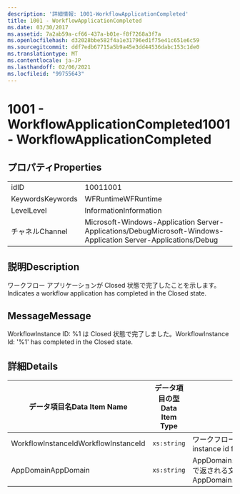 ```yaml
---
description: '詳細情報: 1001-WorkflowApplicationCompleted'
title: 1001 - WorkflowApplicationCompleted
ms.date: 03/30/2017
ms.assetid: 7a2ab59a-cf66-437a-b01e-f8f7268a3f7a
ms.openlocfilehash: d32028bbe582f4a1e31796ed1f75e41c651e6c59
ms.sourcegitcommit: ddf7edb67715a5b9a45e3dd44536dabc153c1de0
ms.translationtype: MT
ms.contentlocale: ja-JP
ms.lasthandoff: 02/06/2021
ms.locfileid: "99755643"
---
```

# <a name="1001---workflowapplicationcompleted"></a><span data-ttu-id="13469-103">1001 - WorkflowApplicationCompleted</span><span class="sxs-lookup"><span data-stu-id="13469-103">1001 - WorkflowApplicationCompleted</span></span>

## <a name="properties"></a><span data-ttu-id="13469-104">プロパティ</span><span class="sxs-lookup"><span data-stu-id="13469-104">Properties</span></span>  
  
|||  
|-|-|  
|<span data-ttu-id="13469-105">id</span><span class="sxs-lookup"><span data-stu-id="13469-105">ID</span></span>|<span data-ttu-id="13469-106">1001</span><span class="sxs-lookup"><span data-stu-id="13469-106">1001</span></span>|  
|<span data-ttu-id="13469-107">Keywords</span><span class="sxs-lookup"><span data-stu-id="13469-107">Keywords</span></span>|<span data-ttu-id="13469-108">WFRuntime</span><span class="sxs-lookup"><span data-stu-id="13469-108">WFRuntime</span></span>|  
|<span data-ttu-id="13469-109">Level</span><span class="sxs-lookup"><span data-stu-id="13469-109">Level</span></span>|<span data-ttu-id="13469-110">Information</span><span class="sxs-lookup"><span data-stu-id="13469-110">Information</span></span>|  
|<span data-ttu-id="13469-111">チャネル</span><span class="sxs-lookup"><span data-stu-id="13469-111">Channel</span></span>|<span data-ttu-id="13469-112">Microsoft-Windows-Application Server-Applications/Debug</span><span class="sxs-lookup"><span data-stu-id="13469-112">Microsoft-Windows-Application Server-Applications/Debug</span></span>|  
  
## <a name="description"></a><span data-ttu-id="13469-113">説明</span><span class="sxs-lookup"><span data-stu-id="13469-113">Description</span></span>  

 <span data-ttu-id="13469-114">ワークフロー アプリケーションが Closed 状態で完了したことを示します。</span><span class="sxs-lookup"><span data-stu-id="13469-114">Indicates a workflow application has completed in the Closed state.</span></span>  
  
## <a name="message"></a><span data-ttu-id="13469-115">Message</span><span class="sxs-lookup"><span data-stu-id="13469-115">Message</span></span>  

 <span data-ttu-id="13469-116">WorkflowInstance ID: %1 は Closed 状態で完了しました。</span><span class="sxs-lookup"><span data-stu-id="13469-116">WorkflowInstance Id: '%1' has completed in the Closed state.</span></span>  
  
## <a name="details"></a><span data-ttu-id="13469-117">詳細</span><span class="sxs-lookup"><span data-stu-id="13469-117">Details</span></span>  
  
|<span data-ttu-id="13469-118">データ項目名</span><span class="sxs-lookup"><span data-stu-id="13469-118">Data Item Name</span></span>|<span data-ttu-id="13469-119">データ項目の型</span><span class="sxs-lookup"><span data-stu-id="13469-119">Data Item Type</span></span>|<span data-ttu-id="13469-120">説明</span><span class="sxs-lookup"><span data-stu-id="13469-120">Description</span></span>|  
|--------------------|--------------------|-----------------|  
|<span data-ttu-id="13469-121">WorkflowInstanceId</span><span class="sxs-lookup"><span data-stu-id="13469-121">WorkflowInstanceId</span></span>|`xs:string`|<span data-ttu-id="13469-122">ワークフローのインスタンス ID</span><span class="sxs-lookup"><span data-stu-id="13469-122">The instance id for the workflow</span></span>|  
|<span data-ttu-id="13469-123">AppDomain</span><span class="sxs-lookup"><span data-stu-id="13469-123">AppDomain</span></span>|`xs:string`|<span data-ttu-id="13469-124">AppDomain.CurrentDomain.FriendlyName で返される文字列。</span><span class="sxs-lookup"><span data-stu-id="13469-124">The string returned by AppDomain.CurrentDomain.FriendlyName.</span></span>|
